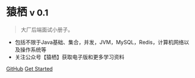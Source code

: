 <!-- ![logo](logo.svg) -->

# 猿栖 <small>v 0.1</small>

> 大厂后端面试小册子。

- 包括不限于Java基础、集合，并发，JVM，MySQL，Redis，计算机网络以及操作系统等
- 关注公众号【猿栖】获取电子版和更多学习资料

[GitHub](https://github.com/zas023/CSNotes)
[Get Started](#Java)